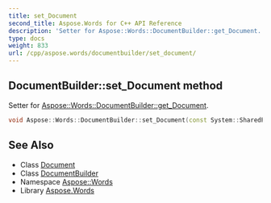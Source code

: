 ```yaml
---
title: set_Document
second_title: Aspose.Words for C++ API Reference
description: 'Setter for Aspose::Words::DocumentBuilder::get_Document.'
type: docs
weight: 833
url: /cpp/aspose.words/documentbuilder/set_document/
---
```

## DocumentBuilder::set_Document method


Setter for [Aspose::Words::DocumentBuilder::get_Document](../get_document/).

```cpp
void Aspose::Words::DocumentBuilder::set_Document(const System::SharedPtr<Aspose::Words::Document> &value)
```

## See Also

* Class [Document](../../document/)
* Class [DocumentBuilder](../)
* Namespace [Aspose::Words](../../)
* Library [Aspose.Words](../../../)
